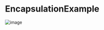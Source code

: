 # EncapsulationExample
![image](https://github.com/user-attachments/assets/8b9f1df0-1f9c-47c9-8f5e-8f093982781a)

